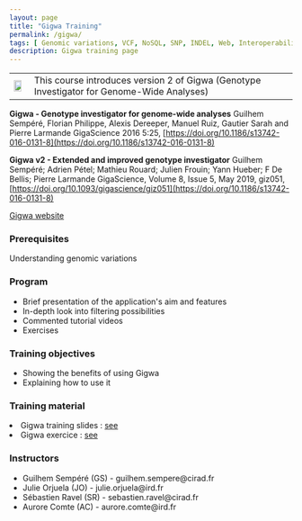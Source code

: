 ```yaml
---
layout: page
title: "Gigwa Training"
permalink: /gigwa/
tags: [ Genomic variations, VCF, NoSQL, SNP, INDEL, Web, Interoperability, REST ]
description: Gigwa training page
---
```

<table class="table-contact">
<tr>
<td><img width="80%" class="img-responsive" src="{{ site.url }}/images/trainings-gigwa.png" alt="" />
</td>
<td>
This course introduces version 2 of Gigwa (Genotype Investigator for Genome-Wide Analyses)
</td>
</tr>
</table>


**Gigwa - Genotype investigator for genome-wide analyses**
Guilhem Sempéré, Florian Philippe, Alexis Dereeper, Manuel Ruiz, Gautier Sarah and Pierre Larmande
GigaScience 2016 5:25, [https://doi.org/10.1186/s13742-016-0131-8](https://doi.org/10.1186/s13742-016-0131-8)

**Gigwa v2 - Extended and improved genotype investigator**
Guilhem Sempéré; Adrien Pétel; Mathieu Rouard; Julien Frouin; Yann Hueber; F De Bellis; Pierre Larmande
GigaScience, Volume 8, Issue 5, May 2019, giz051, [https://doi.org/10.1093/gigascience/giz051](https://doi.org/10.1186/s13742-016-0131-8)


[Gigwa website](http://southgreen.fr/content/gigwa/)

### Prerequisites
Understanding genomic variations

<div id="colonne1">
<h3>Program</h3>
<ul>
<li>Brief presentation of the application's aim and features</li>
<li>In-depth look into filtering possibilities</li>
<li>Commented tutorial videos</li>
<li>Exercises</li>
</ul>
</div>

<div id="colonne2">
<h3>Training objectives</h3>
<ul>
<li>Showing the benefits of using Gigwa</li>
<li>Explaining how to use it</li>
</ul>
</div>

<div id="colonne3">
<h3>Training material</h3>
<li>Gigwa training slides : <a target="_blank" href="{{ site.url }}/files/Gigwa_training.pdf">see</a></li>
<li>Gigwa exercice : <a target="_blank" href="{{ site.url }}/linux/gigwaPractice">see</a></li>
</div>

<div id="nextInline" class="clearfix">
<h3>Instructors</h3>
<ul>
<li>Guilhem Sempéré (GS) - guilhem.sempere@cirad.fr</li>
<li>Julie Orjuela (JO) - julie.orjuela@ird.fr</li>
<li>Sébastien Ravel (SR) - sebastien.ravel@cirad.fr</li>
<li>Aurore Comte (AC) - aurore.comte@ird.fr</li>
</ul>
</div>



